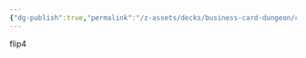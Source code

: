 ```yaml
---
{"dg-publish":true,"permalink":"/z-assets/decks/business-card-dungeon/config/","hide":true}
---
```


flip4
